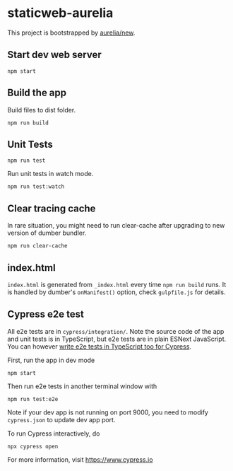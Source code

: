 # staticweb-aurelia

This project is bootstrapped by [aurelia/new](https://github.com/aurelia/new).

## Start dev web server

    npm start

## Build the app

Build files to dist folder.

    npm run build

## Unit Tests

    npm run test

Run unit tests in watch mode.

    npm run test:watch



## Clear tracing cache

In rare situation, you might need to run clear-cache after upgrading to new version of dumber bundler.

    npm run clear-cache

## index.html

`index.html` is generated from `_index.html` every time `npm run build` runs. It is handled by dumber's `onManifest()` option, check `gulpfile.js` for details.


## Cypress e2e test

All e2e tests are in `cypress/integration/`.
Note the source code of the app and unit tests is in TypeScript, but e2e tests are in plain ESNext JavaScript. You can however [write e2e tests in TypeScript too for Cypress](https://docs.cypress.io/guides/tooling/typescript-support.html#Transpiling-TypeScript-test-files).

First, run the app in dev mode

    npm start

Then run e2e tests in another terminal window with

    npm run test:e2e

Note if your dev app is not running on port 9000, you need to modify `cypress.json` to update dev app port.

To run Cypress interactively, do

    npx cypress open

For more information, visit https://www.cypress.io
